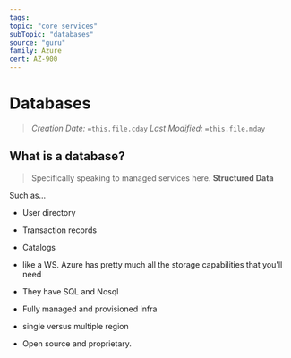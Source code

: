```yaml
---
tags:
topic: "core services"
subTopic: "databases"
source: "guru"
family: Azure
cert: AZ-900
---
```

# Databases
> *Creation Date:* `=this.file.cday`
> *Last Modified:* `=this.file.mday`

## What is a database?

> Specifically speaking to managed services here. 
**Structured Data**

Such as...
- User directory
- Transaction records
- Catalogs

- like a WS. Azure has pretty much all the storage capabilities that you'll need
- They have SQL and Nosql
- Fully managed and provisioned infra
- single versus multiple region
- Open source and proprietary.
